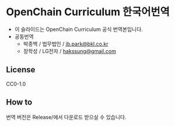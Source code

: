 # OpenChain Curriculum 한국어번역

- 이 슬라이드는 OpenChain Curriculum 공식 번역본입니다.
- 공동번역
	- 박종백 / 법무법인  / jb.park@bkl.co.kr
	- 장학성 / LG전자 / hakssung@gmail.com

## License
CC0-1.0

## How to
번역 버전은 Release/에서 다운로드 받으실 수 있습니다.
